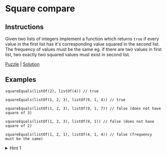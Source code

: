 # Square compare

## Instructions

Given two lists of integers implement a function which returns `true` if every value in the first list has it's corresponding value squared
in the second list. The frequency of values must be the same eg. if there are two values in first list, two exactly two squared values must
exist in second list.

[Puzzle](SquareEquals.kt) | [Solution](SquareEqualsSolution.kt)

## Examples

```
squareEquals(listOf(2), listOf(4)) // true

squareEquals(listOf(1, 2, 3), listOf(9, 1, 4)) // true

squareEquals(listOf(1, 2, 3), listOf(9, 1, 7)) // false (does not have square of 3)

squareEquals(listOf(1, 2, 3), listOf(9, 1)) // false (does not have square of 2)

squareEquals(listOf(1, 2, 1), listOf(4, 1, 4)) // false (frequency must be the same)
```

<details>
<summary>Hint 1</summary>
Use frequency counter
</details>

